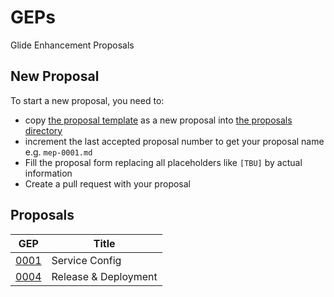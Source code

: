 # GEPs

Glide Enhancement Proposals

## New Proposal

To start a new proposal, you need to:

- copy [the proposal template](./template.md) as a new proposal into [the proposals directory](./proposals)
- increment the last accepted proposal number to get your proposal name e.g. `mep-0001.md`
- Fill the proposal form replacing all placeholders like `[TBU]` by actual information
- Create a pull request with your proposal

## Proposals

| GEP                                            | Title                |
|------------------------------------------------|----------------------|
| [0001](./proposals/0001-service-config.md)     | Service Config       |
| [0004](./proposals/0004-release-deployment.md) | Release & Deployment |


